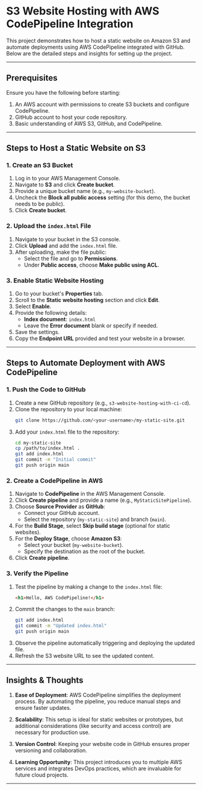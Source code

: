# S3 Website Hosting with AWS CodePipeline Integration

This project demonstrates how to host a static website on Amazon S3 and automate deployments using AWS CodePipeline integrated with GitHub. Below are the detailed steps and insights for setting up the project.

---

## Prerequisites

Ensure you have the following before starting:

1. An AWS account with permissions to create S3 buckets and configure CodePipeline.
2. GitHub account to host your code repository.
3. Basic understanding of AWS S3, GitHub, and CodePipeline.

---

## Steps to Host a Static Website on S3

### 1. Create an S3 Bucket

1. Log in to your AWS Management Console.
2. Navigate to **S3** and click **Create bucket**.
3. Provide a unique bucket name (e.g., `my-website-bucket`).
4. Uncheck the **Block all public access** setting (for this demo, the bucket needs to be public).
5. Click **Create bucket**.

### 2. Upload the `index.html` File

1. Navigate to your bucket in the S3 console.
2. Click **Upload** and add the `index.html` file.
3. After uploading, make the file public:
   - Select the file and go to **Permissions**.
   - Under **Public access**, choose **Make public using ACL**.

### 3. Enable Static Website Hosting

1. Go to your bucket's **Properties** tab.
2. Scroll to the **Static website hosting** section and click **Edit**.
3. Select **Enable**.
4. Provide the following details:
   - **Index document**: `index.html`
   - Leave the **Error document** blank or specify if needed.
5. Save the settings.
6. Copy the **Endpoint URL** provided and test your website in a browser.

---

## Steps to Automate Deployment with AWS CodePipeline

### 1. Push the Code to GitHub

1. Create a new GitHub repository (e.g., `s3-website-hosting-with-ci-cd`).
2. Clone the repository to your local machine:
   ```bash
   git clone https://github.com/<your-username>/my-static-site.git
   ```
3. Add your `index.html` file to the repository:
   ```bash
   cd my-static-site
   cp /path/to/index.html .
   git add index.html
   git commit -m "Initial commit"
   git push origin main
   ```

### 2. Create a CodePipeline in AWS

1. Navigate to **CodePipeline** in the AWS Management Console.
2. Click **Create pipeline** and provide a name (e.g., `MyStaticSitePipeline`).
3. Choose **Source Provider** as **GitHub**:
   - Connect your GitHub account.
   - Select the repository (`my-static-site`) and branch (`main`).
4. For the **Build Stage**, select **Skip build stage** (optional for static websites).
5. For the **Deploy Stage**, choose **Amazon S3**:
   - Select your bucket (`my-website-bucket`).
   - Specify the destination as the root of the bucket.
6. Click **Create pipeline**.

### 3. Verify the Pipeline

1. Test the pipeline by making a change to the `index.html` file:
   ```html
   <h1>Hello, AWS CodePipeline!</h1>
   ```
2. Commit the changes to the `main` branch:
   ```bash
   git add index.html
   git commit -m "Updated index.html"
   git push origin main
   ```
3. Observe the pipeline automatically triggering and deploying the updated file.
4. Refresh the S3 website URL to see the updated content.

---

## Insights & Thoughts

1. **Ease of Deployment**: AWS CodePipeline simplifies the deployment process. By automating the pipeline, you reduce manual steps and ensure faster updates.

2. **Scalability**: This setup is ideal for static websites or prototypes, but additional considerations (like security and access control) are necessary for production use.

3. **Version Control**: Keeping your website code in GitHub ensures proper versioning and collaboration.

4. **Learning Opportunity**: This project introduces you to multiple AWS services and integrates DevOps practices, which are invaluable for future cloud projects.

---







